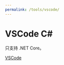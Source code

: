 ```yaml
---
permalink: /tools/vscode/
---
```


# VSCode C\#

只支持 .NET Core。

[VSCode](https://yanxyz.github.io/note/software/vscode/)
